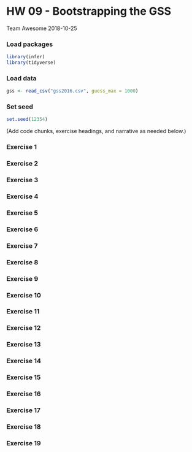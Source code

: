HW 09 - Bootstrapping the GSS
================
Team Awesome
2018-10-25

### Load packages

``` r
library(infer)
library(tidyverse)
```

### Load data

``` r
gss <- read_csv("gss2016.csv", guess_max = 1000)
```

### Set seed

``` r
set.seed(12354)
```

(Add code chunks, exercise headings, and narrative as needed below.)

### Exercise 1

### Exercise 2

### Exercise 3

### Exercise 4

### Exercise 5

### Exercise 6

### Exercise 7

### Exercise 8

### Exercise 9

### Exercise 10

### Exercise 11

### Exercise 12

### Exercise 13

### Exercise 14

### Exercise 15

### Exercise 16

### Exercise 17

### Exercise 18

### Exercise 19
